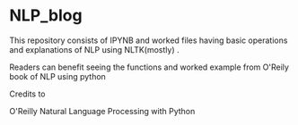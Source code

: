 # NLP_blog


This repository consists of IPYNB and worked files having basic operations and explanations of NLP using NLTK(mostly) .

Readers can benefit seeing the functions and worked example from O'Reily book of NLP using python 

Credits to 

O'Reilly Natural Language Processing with Python  
